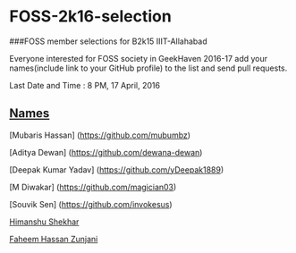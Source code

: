 # FOSS-2k16-selection

###FOSS member selections for B2k15 IIIT-Allahabad

Everyone interested for FOSS society in GeekHaven 2016-17 add your names(include link to your GitHub profile) to the list and send pull requests.

Last Date and Time : 8 PM, 17 April, 2016

[Names](githubprofilelink) 
-----------------------
[Mubaris Hassan] (https://github.com/mubumbz)

[Aditya Dewan] (https://github.com/dewana-dewan)

[Deepak Kumar Yadav] (https://github.com/yDeepak1889)

[M Diwakar] (https://github.com/magician03)

[Souvik Sen] (https://github.com/invokesus)

[Himanshu Shekhar](https://github.com/himanshub16)

[Faheem Hassan Zunjani](https://github.com/faheemzunjani)
